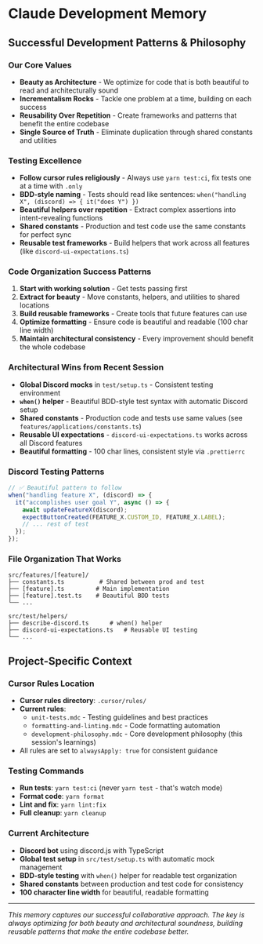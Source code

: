 # Claude Development Memory

## Successful Development Patterns & Philosophy

### Our Core Values
- **Beauty as Architecture** - We optimize for code that is both beautiful to read and architecturally sound
- **Incrementalism Rocks** - Tackle one problem at a time, building on each success
- **Reusability Over Repetition** - Create frameworks and patterns that benefit the entire codebase
- **Single Source of Truth** - Eliminate duplication through shared constants and utilities

### Testing Excellence
- **Follow cursor rules religiously** - Always use `yarn test:ci`, fix tests one at a time with `.only`
- **BDD-style naming** - Tests should read like sentences: `when("handling X", (discord) => { it("does Y") })`
- **Beautiful helpers over repetition** - Extract complex assertions into intent-revealing functions
- **Shared constants** - Production and test code use the same constants for perfect sync
- **Reusable test frameworks** - Build helpers that work across all features (like `discord-ui-expectations.ts`)

### Code Organization Success Patterns
1. **Start with working solution** - Get tests passing first
2. **Extract for beauty** - Move constants, helpers, and utilities to shared locations  
3. **Build reusable frameworks** - Create tools that future features can use
4. **Optimize formatting** - Ensure code is beautiful and readable (100 char line width)
5. **Maintain architectural consistency** - Every improvement should benefit the whole codebase

### Architectural Wins from Recent Session
- **Global Discord mocks** in `test/setup.ts` - Consistent testing environment
- **`when()` helper** - Beautiful BDD-style test syntax with automatic Discord setup
- **Shared constants** - Production code and tests use same values (see `features/applications/constants.ts`)
- **Reusable UI expectations** - `discord-ui-expectations.ts` works across all Discord features
- **Beautiful formatting** - 100 char lines, consistent style via `.prettierrc`

### Discord Testing Patterns
```typescript
// ✅ Beautiful pattern to follow
when("handling feature X", (discord) => {
  it("accomplishes user goal Y", async () => {
    await updateFeatureX(discord);
    expectButtonCreated(FEATURE_X.CUSTOM_ID, FEATURE_X.LABEL);
    // ... rest of test
  });
});
```

### File Organization That Works
```
src/features/[feature]/
├── constants.ts          # Shared between prod and test
├── [feature].ts         # Main implementation  
├── [feature].test.ts    # Beautiful BDD tests
└── ...

src/test/helpers/
├── describe-discord.ts      # when() helper
├── discord-ui-expectations.ts   # Reusable UI testing
└── ...
```

## Project-Specific Context

### Cursor Rules Location
- **Cursor rules directory**: `.cursor/rules/`
- **Current rules**:
  - `unit-tests.mdc` - Testing guidelines and best practices
  - `formatting-and-linting.mdc` - Code formatting automation
  - `development-philosophy.mdc` - Core development philosophy (this session's learnings)
- All rules are set to `alwaysApply: true` for consistent guidance

### Testing Commands
- **Run tests**: `yarn test:ci` (never `yarn test` - that's watch mode)
- **Format code**: `yarn format` 
- **Lint and fix**: `yarn lint:fix`
- **Full cleanup**: `yarn cleanup`

### Current Architecture
- **Discord bot** using discord.js with TypeScript
- **Global test setup** in `src/test/setup.ts` with automatic mock management
- **BDD-style testing** with `when()` helper for readable test organization
- **Shared constants** between production and test code for consistency
- **100 character line width** for beautiful, readable formatting

---

*This memory captures our successful collaborative approach. The key is always optimizing for both beauty and architectural soundness, building reusable patterns that make the entire codebase better.*